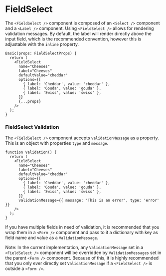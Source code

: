 # FieldSelect

The `<FieldSelect />` component is composed of an `<Select />` component and a `<Label />` component. Using `<FieldSelect />` allows for rendering validation messages. By default, the label will render directly above the input field, which is the recommended convention, however this is adjustable with the `inline` property.

```tsx
Basic(props: FieldSelectProps) {
  return (
    <FieldSelect
      name="Cheeses"
      label="Cheeses"
      defaultValue="cheddar"
      options={[
        { label: 'Cheddar', value: 'cheddar' },
        { label: 'Gouda', value: 'gouda' },
        { label: 'Swiss', value: 'swiss' },
      ]}
      {...props}
    />
  );
}
```

### FieldSelect Validation

The `<FieldSelect />` component accepts `validationMessage` as a property. This is an object with properties `type` and `message`.

```tsx
function Validation() {
  return (
    <FieldSelect
      name="Cheeses"
      label="Cheeses"
      defaultValue="cheddar"
      options={[
        { label: 'Cheddar', value: 'cheddar' },
        { label: 'Gouda', value: 'gouda' },
        { label: 'Swiss', value: 'swiss' },
      ]}
      validationMessage={{ message: 'This is an error', type: 'error' }}
    />
  );
}
```

If you have multiple fields in need of validation, it is recommended that you wrap them in a `<Form />` component and pass to it a dictionary with key as field name and value as a `ValidationMessage`.

Note: In the current implementation, any `ValidationMessage` set in a `<FieldSelect />` component will be overridden by `ValidationMessages` set in the parent `<Form />` component. Because of this, it is highly recommended that you only ever directly set `ValidationMessage` if a `<FieldSelect />` is outside a `<Form />`.
